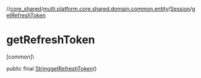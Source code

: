 //[core_shared](../../../index.md)/[multi.platform.core.shared.domain.common.entity](../index.md)/[Session](index.md)/[getRefreshToken](get-refresh-token.md)

# getRefreshToken

[common]\

public final [String](https://developer.android.com/reference/kotlin/java/lang/String.html)[getRefreshToken](get-refresh-token.md)()
